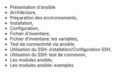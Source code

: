 - Présentation d'ansible
- Architecture,
- Préparation des environnements,
- Installation,
- Configuration,
- Fichier d'inventaire,
- Fichier d'inventaire: les variables,
- Test de connectivité via ansible,
- Utilisation du SSH: installation/Configuration SSH,
- Utilisation du SSH: test de connexion,
- Les modules ansible,
- Les modules ansible: exemples
